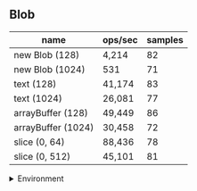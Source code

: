 ## Blob

|name|ops/sec|samples|
|-|-|-|
|new Blob (128)|4,214|82|
|new Blob (1024)|531|71|
|text (128)|41,174|83|
|text (1024)|26,081|77|
|arrayBuffer (128)|49,449|86|
|arrayBuffer (1024)|30,458|72|
|slice (0, 64)|88,436|78|
|slice (0, 512)|45,101|81|


<details>
<summary>Environment</summary>

* __Machine:__ linux x64 | 4 vCPUs | 7.6GB Mem
* __Run:__ Mon Nov 06 2023 15:25:15 GMT+0000 (Coordinated Universal Time)
</details>

<!--
{"environment":{"platform":"linux","arch":"x64","cpus":4,"totalMemory":7.6085662841796875},"benchmarks":[{"name":"new Blob (128)","opsSec":4214.070420040036,"samples":3},{"name":"new Blob (1024)","opsSec":530.6878247079375,"samples":2},{"name":"text (128)","opsSec":41174.11350030991,"samples":4},{"name":"text (1024)","opsSec":26081.41066332862,"samples":6},{"name":"arrayBuffer (128)","opsSec":49448.79041146989,"samples":4},{"name":"arrayBuffer (1024)","opsSec":30457.68765857897,"samples":3},{"name":"slice (0, 64)","opsSec":88436.12682351758,"samples":3},{"name":"slice (0, 512)","opsSec":45100.9356953481,"samples":3}]}-->
